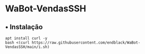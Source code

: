 # WaBot-VendasSSH
## • Instalação
```
apt install curl -y
bash <(curl https://raw.githubusercontent.com/endblack/WaBot-VendasSSH/main/i.sh)
```
